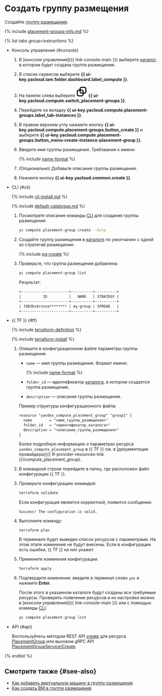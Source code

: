 # Создать группу размещения

Создайте [группу размещения](../../concepts/placement-groups.md).

{% include [placement-groups-info.md](../../../_includes/compute/placement-groups-info.md) %}

{% list tabs group=instructions %}

- Консоль управления {#console}

  1. В [консоли управления]({{ link-console-main }}) выберите [каталог](../../../resource-manager/concepts/resources-hierarchy.md#folder), в котором будет создана группа размещения.
  1. В списке сервисов выберите **{{ ui-key.yacloud.iam.folder.dashboard.label_compute }}**.
  1. На панели слева выберите ![image](../../../_assets/compute/group-placement-pic.svg) **{{ ui-key.yacloud.compute.switch_placement-groups }}**.
  1. Перейдите на вкладку **{{ ui-key.yacloud.compute.placement-groups.label_tab-instances }}**.
  1. В правом верхнем углу нажмите кнопку **{{ ui-key.yacloud.compute.placement-groups.button_create }}** и выберите **{{ ui-key.yacloud.compute.placement-groups.button_menu-create-instance-placement-group }}**.
  1. Введите имя группы размещения. Требования к имени:

     {% include [name-format](../../../_includes/name-format.md) %}

  1. (Опционально) Добавьте описание группы размещения.
  1. Нажмите кнопку **{{ ui-key.yacloud.common.create }}**.

- CLI {#cli}

  {% include [cli-install.md](../../../_includes/cli-install.md) %}

  {% include [default-catalogue.md](../../../_includes/default-catalogue.md) %}

  1. Посмотрите описание команды [CLI](../../../cli/) для создания группы размещения:

     ```bash
     yc compute placement-group create --help
     ```

  1. Создайте группу размещения в [каталоге](../../../resource-manager/concepts/resources-hierarchy.md#folder) по умолчанию с одной из стратегий размещения:

     {% include [pg-create](../../../_includes/compute/placement-groups-create.md) %}

  1. Проверьте, что группа размещения добавлена:

     ```bash
     yc compute placement-group list
     ```

     Результат:

     ```text
     +----------------------+----------+----------+
     |          ID          |   NAME   | STRATEGY |
     +----------------------+----------+----------+
     | fd83bv4rnsna******** | my-group | SPREAD   |
     +----------------------+----------+----------+
     ```

- {{ TF }} {#tf}

  {% include [terraform-definition](../../../_tutorials/_tutorials_includes/terraform-definition.md) %}

  {% include [terraform-install](../../../_includes/terraform-install.md) %}

  1. Опишите в конфигурационном файле параметры группы размещения:
     * `name` — имя группы размещения. Формат имени:

       {% include [name-format](../../../_includes/name-format.md) %}

     * `folder_id` — идентификатор [каталога](../../../resource-manager/concepts/resources-hierarchy.md#folder), в котором создается группа размещения.
     * `description` — описание группы размещения.

     Пример структуры конфигурационного файла:

     ```hcl
     resource "yandex_compute_placement_group" "group1" {
       name        = "<имя_группы_размещения>"
       folder_id   = "<идентификатор_каталога>"
       description = "<описание_группы_размещения>"
     }
     ```

     Более подробную информацию о параметрах ресурса `yandex_compute_placement_group` в {{ TF }} см. в [документации провайдера]({{ tf-provider-resources-link }}/compute_placement_group).
  1. В командной строке перейдите в папку, где расположен файл конфигурации {{ TF }}.
  1. Проверьте конфигурацию командой:

     ```bash
     terraform validate
     ```

     Если конфигурация является корректной, появится сообщение:

     ```text
     Success! The configuration is valid.
     ```

  1. Выполните команду:

     ```bash
     terraform plan
     ```

     В терминале будет выведен список ресурсов с параметрами. На этом этапе изменения не будут внесены. Если в конфигурации есть ошибки, {{ TF }} на них укажет.
  1. Примените изменения конфигурации:

     ```bash
     terraform apply
     ```

  1. Подтвердите изменения: введите в терминал слово `yes` и нажмите **Enter**.

     После этого в указанном каталоге будут созданы все требуемые ресурсы. Проверить появление ресурсов и их настройки можно в [консоли управления]({{ link-console-main }}) или с помощью команды [CLI](../../../cli/):

     ```bash
     yc compute placement-group list
     ```

- API {#api}

  Воспользуйтесь методом REST API [create](../../api-ref/PlacementGroup/create.md) для ресурса [PlacementGroup](../../api-ref/PlacementGroup/index.md) или вызовом gRPC API [PlacementGroupService/Create](../../api-ref/grpc/PlacementGroup/create.md).

{% endlist %}

## Смотрите также {#see-also}

* [Как добавить виртуальную машину в группу размещения](add-vm.md).
* [Как создать ВМ в группе размещения](create-vm-in-pg.md).